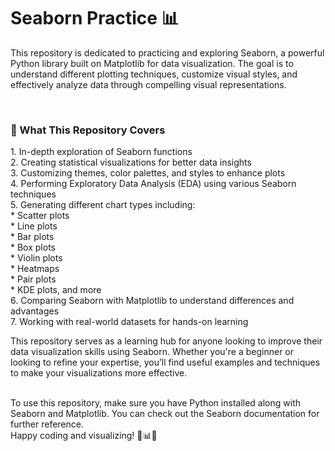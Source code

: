 <h1>Seaborn Practice 📊</h1>
<p>This repository is dedicated to practicing and exploring Seaborn, a powerful Python library built on Matplotlib for data visualization. The goal is to understand different plotting techniques, customize visual styles, and effectively analyze data through compelling visual representations.</p>
<br>
<h3>🔹 What This Repository Covers</h3>
1. In-depth exploration of Seaborn functions<br>
2. Creating statistical visualizations for better data insights<br>
3. Customizing themes, color palettes, and styles to enhance plots<br>
4. Performing Exploratory Data Analysis (EDA) using various Seaborn techniques<br>
5. Generating different chart types including:<br>
  *  Scatter plots<br>
  *  Line plots<br>
  *  Bar plots<br>
  *  Box plots<br>
  *  Violin plots<br>
  *  Heatmaps<br>
  *  Pair plots<br>
  *  KDE plots, and more<br>
6. Comparing Seaborn with Matplotlib to understand differences and advantages<br>
7. Working with real-world datasets for hands-on learning<br>
<p>This repository serves as a learning hub for anyone looking to improve their data visualization skills using Seaborn. Whether you're a beginner or looking to refine your expertise, you’ll find useful examples and techniques to make your visualizations more effective.</p>
<br>
To use this repository, make sure you have Python installed along with Seaborn and Matplotlib. You can check out the Seaborn documentation for further reference.
<br>
Happy coding and visualizing! 🎨📊✨

